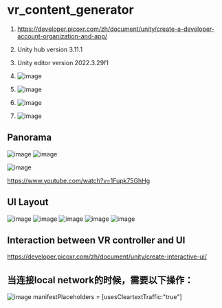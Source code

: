 # vr_content_generator

1. https://developer.picoxr.com/zh/document/unity/create-a-developer-account-organization-and-app/
2. Unity hub version 3.11.1
3. Unity editor version 2022.3.29f1

4. ![image](https://github.com/user-attachments/assets/6e3ec543-8cd1-4ba8-b708-9bef9280f2d0)
5. ![image](https://github.com/user-attachments/assets/0b914031-4359-4399-949e-3ca22171eb96)
6. ![image](https://github.com/user-attachments/assets/90168588-653a-4fb3-a974-05568c9d146a)
7. ![image](https://github.com/user-attachments/assets/c884e487-486b-4421-9965-48fb77edcc3e)


## Panorama
![image](https://github.com/user-attachments/assets/44032c00-98f9-4250-9589-9c342c35895f)
![image](https://github.com/user-attachments/assets/da5c0abc-490b-4927-830a-cd75a9829d04)

![image](https://github.com/user-attachments/assets/cdb5a093-5fc7-45ff-9bb0-367b215cb7bd)

https://www.youtube.com/watch?v=1Fupk75GhHg

## UI Layout
![image](https://github.com/user-attachments/assets/4cfbf531-c213-4419-9910-84ced85b124b)
![image](https://github.com/user-attachments/assets/7107a4e4-e9bc-4962-9970-f782362fcf23)
![image](https://github.com/user-attachments/assets/91db4356-ebda-4089-b228-55ce66028ef8)
![image](https://github.com/user-attachments/assets/d0ad20f1-5a48-42f4-a1ea-83bd618274fa)
![image](https://github.com/user-attachments/assets/ec8e2524-7292-450d-bf8c-d50c36ba053a)


## Interaction between VR controller and UI
https://developer.picoxr.com/zh/document/unity/create-interactive-ui/

## 当连接local network的时候，需要以下操作：
![image](https://github.com/user-attachments/assets/84e9d0a1-0156-4d22-89f4-cf4351dd461f)
manifestPlaceholders = [usesCleartextTraffic:"true"]


